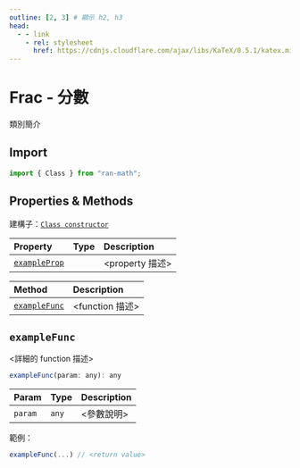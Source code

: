 ```yaml
---
outline: [2, 3] # 顯示 h2, h3
head:
  - - link
    - rel: stylesheet
      href: https://cdnjs.cloudflare.com/ajax/libs/KaTeX/0.5.1/katex.min.css # katex 語法支援
---
```


# Frac - 分數
類別簡介

## Import
```js
import { Class } from "ran-math";
```

## Properties & Methods
建構子：[`Class constructor`](#frac-constructor)

| Property | Type | Description |
| :- | :- | :- |
| [`exampleProp`](#) | <property type> | <property 描述> |

| Method | Description |
| :- | :- |
| [`exampleFunc`](#) | <function 描述> |

## `exampleFunc`
<詳細的 function 描述>

```js
exampleFunc(param: any): any
```

| Param | Type | Description |
| :- | :- | :- |
| `param` | `any` | <參數說明> |

範例：
```js
exampleFunc(...) // <return value>
```
